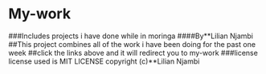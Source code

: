 # My-work
###Includes projects i have done while in moringa
####By**Lilian Njambi
##This project combines all of the work i have been doing for the past one week 
##click the links above and it will redirect you to my-work
###license
 license used is MIT LICENSE
 copyright (c)**Lilian Njambi
